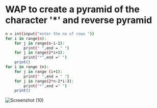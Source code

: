 # WAP to create a pyramid of the character '*' and reverse pyramid
```bash
n = int(input("enter the no of rows "))
for i in range(n):
    for j in range(n-i-1):
        print(" ",end = " ")
    for j in range(2*i+1):
        print("*",end =" ")
    print()
for i in range (n):
    for j in range (i+1):
        print(" ",end = " ")
    for j in range(2*n-2*i-3):
        print("*",end =" ")
    print()
```
![Screenshot (10)](https://github.com/user-attachments/assets/150e10da-d511-49e9-a660-e4d0a96c1229)

